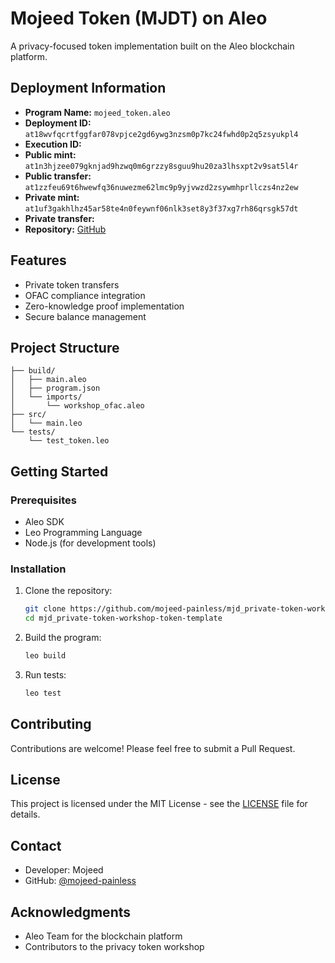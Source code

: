 
# Mojeed Token (MJDT) on Aleo

A privacy-focused token implementation built on the Aleo blockchain platform.

## Deployment Information

- **Program Name:** `mojeed_token.aleo`
- **Deployment ID:** `at18wvfqcrtfggfar078vpjce2gd6ywg3nzsm0p7kc24fwhd0p2q5zsyukpl4`
- **Execution ID:**
-  **Public mint:** `at1n3hjzee079gknjad9hzwq0m6grzzy8sguu9hu20za3lhsxpt2v9sat5l4r`
-  **Public transfer:** `at1zzfeu69t6hwewfq36nuwezme62lmc9p9yjvwzd2zsywmhprllczs4nz2ew`
-  **Private mint:** `at1uf3gakhlhz45ar58te4n0feywnf06nlk3set8y3f37xg7rh86qrsgk57dt`
-  **Private transfer:**
- **Repository:** [GitHub](https://github.com/mojeed-painless/mjd_private-token-workshop-token-template)

## Features

- Private token transfers
- OFAC compliance integration
- Zero-knowledge proof implementation
- Secure balance management

## Project Structure

```
├── build/
│   ├── main.aleo
│   ├── program.json
│   └── imports/
│       └── workshop_ofac.aleo
├── src/
│   └── main.leo
└── tests/
    └── test_token.leo
```

## Getting Started

### Prerequisites

- Aleo SDK
- Leo Programming Language
- Node.js (for development tools)

### Installation

1. Clone the repository:
   ```bash
   git clone https://github.com/mojeed-painless/mjd_private-token-workshop-token-template.git
   cd mjd_private-token-workshop-token-template
   ```

2. Build the program:
   ```bash
   leo build
   ```

3. Run tests:
   ```bash
   leo test
   ```

## Contributing

Contributions are welcome! Please feel free to submit a Pull Request.

## License

This project is licensed under the MIT License - see the [LICENSE](LICENSE) file for details.

## Contact

- Developer: Mojeed
- GitHub: [@mojeed-painless](https://github.com/mojeed-painless)

## Acknowledgments

- Aleo Team for the blockchain platform
- Contributors to the privacy token workshop
